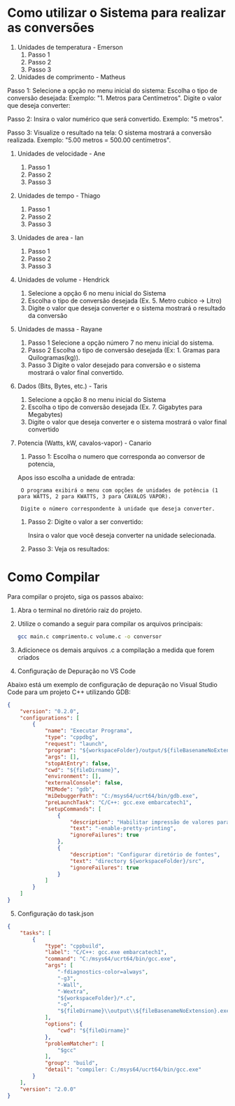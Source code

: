 # Como utilizar o Sistema para realizar as conversões

1. Unidades de temperatura - Emerson
   1. Passo 1
   1. Passo 2
   1. Passo 3
1. Unidades de comprimento - Matheus

Passo 1:   Selecione a opção no menu inicial do sistema:
Escolha o tipo de conversão desejada:
Exemplo: "1. Metros para Centímetros".
Digite o valor que deseja converter:

Passo 2: Insira o valor numérico que será convertido.
Exemplo: "5 metros".

Passo 3: Visualize o resultado na tela:
O sistema mostrará a conversão realizada.
Exemplo: "5.00 metros = 500.00 centímetros".

1. Unidades de velocidade - Ane
   1. Passo 1
   1. Passo 2
   1. Passo 3
1. Unidades de tempo - Thiago
   1. Passo 1
   1. Passo 2
   1. Passo 3
1. Unidades de area - Ian
   1. Passo 1
   1. Passo 2
   1. Passo 3
1. Unidades de volume - Hendrick
   1. Selecione a opção 6 no menu inicial do Sistema
   1. Escolha o tipo de conversão desejada (Ex. 5. Metro cubico -> Litro)
   1. Digite o valor que deseja converter e o sistema mostrará o resultado da conversão
1. Unidades de massa - Rayane
   1. Passo 1
      Selecione a opção número 7 no menu inicial do sistema.
   1. Passo 2
      Escolha o tipo de conversão desejada (Ex: 1. Gramas para Quilogramas(kg)).
   1. Passo 3
      Digite o valor desejado para conversão e o sistema mostrará o valor final convertido.
1. Dados (Bits, Bytes, etc.) - Taris
   1. Selecione a opção 8 no menu inicial do Sistema
   1. Escolha o tipo de conversão desejada (Ex. 7. Gigabytes para Megabytes)
   1. Digite o valor que deseja converter e o sistema mostrará o valor final convertido
1. Potencia (Watts, kW, cavalos-vapor) - Canario
   1. Passo 1:
   Escolha o numero que corresponda ao conversor de potencia,

   Apos isso escolha a unidade de entrada:

        O programa exibirá o menu com opções de unidades de potência (1 para WATTS, 2 para KWATTS, 3 para CAVALOS VAPOR).

        Digite o número correspondente à unidade que deseja converter.

    1. Passo 2: 
    Digite o valor a ser convertido:

        Insira o valor que você deseja converter na unidade selecionada.
    1. Passo 3:
    Veja os resultados:

# Como Compilar

Para compilar o projeto, siga os passos abaixo:

1. Abra o terminal no diretório raiz do projeto.
2. Utilize o comando a seguir para compilar os arquivos principais:

   ```bash
   gcc main.c comprimento.c volume.c -o conversor
   ```

3. Adicionece os demais arquivos .c a compilação a medida que forem criados

4. Configuração de Depuração no VS Code

Abaixo está um exemplo de configuração de depuração no Visual Studio Code para um projeto C++ utilizando GDB:

```json
{
    "version": "0.2.0",
    "configurations": [
        {
            "name": "Executar Programa",
            "type": "cppdbg",
            "request": "launch",
            "program": "${workspaceFolder}/output/${fileBasenameNoExtension}.exe",
            "args": [],
            "stopAtEntry": false,
            "cwd": "${fileDirname}",
            "environment": [],
            "externalConsole": false,
            "MIMode": "gdb",
            "miDebuggerPath": "C:/msys64/ucrt64/bin/gdb.exe",
            "preLaunchTask": "C/C++: gcc.exe embarcatech1",
            "setupCommands": [
                {
                    "description": "Habilitar impressão de valores para gdb",
                    "text": "-enable-pretty-printing",
                    "ignoreFailures": true
                },
                {
                    "description": "Configurar diretório de fontes",
                    "text": "directory ${workspaceFolder}/src",
                    "ignoreFailures": true
                }
            ]
        }
    ]
}
```

5. Configuração do task.json

```json
{
    "tasks": [
        {
            "type": "cppbuild",
            "label": "C/C++: gcc.exe embarcatech1",
            "command": "C:/msys64/ucrt64/bin/gcc.exe",
            "args": [
                "-fdiagnostics-color=always",
                "-g3",
                "-Wall",
                "-Wextra",
                "${workspaceFolder}/*.c",
                "-o",
                "${fileDirname}\\output\\${fileBasenameNoExtension}.exe"
            ],
            "options": {
                "cwd": "${fileDirname}"
            },
            "problemMatcher": [
                "$gcc"
            ],
            "group": "build",
            "detail": "compiler: C:/msys64/ucrt64/bin/gcc.exe"
        }
    ],
    "version": "2.0.0"
}
```

